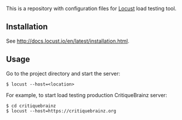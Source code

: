 This is a repository with configuration files for [Locust](http://locust.io/) load testing tool.

## Installation

See http://docs.locust.io/en/latest/installation.html.

## Usage

Go to the project directory and start the server:

    $ locust --host=<location>
    
For example, to start load testing production CritiqueBrainz server:

    $ cd critiquebrainz
    $ locust --host=https://critiquebrainz.org

